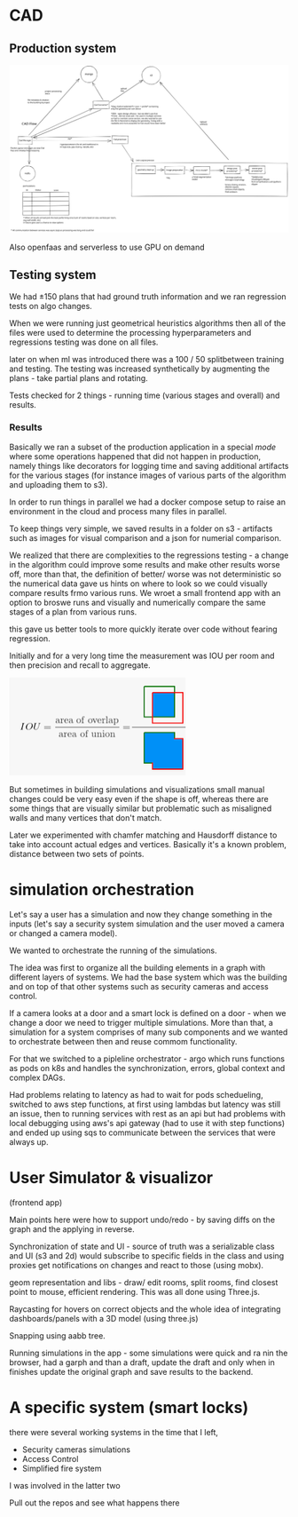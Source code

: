 # CAD

## Production system

![CAD Flow](cad_flow.svg)

Also openfaas and serverless to use GPU on demand

## Testing system

We had ±150 plans that had ground truth information and we ran regression tests on algo changes.

When we were running just geometrical heuristics algorithms then all of the files were used to determine the processing hyperparameters and regressions testing was done on all files.

later on when ml was introduced there was a 100 / 50 splitbetween training and testing. The testing was increased synthetically by augmenting the plans - take partial plans and rotating.

Tests checked for 2 things - running time (various stages and overall) and results.

### Results

Basically we ran a subset of the production application in a special <i>mode</i> where some operations happened that did not happen in production, namely things like decorators for logging time and saving additional artifacts for the various stages (for instance images of various parts of the algorithm and uploading them to s3).

In order to run things in parallel we had a docker compose setup to raise an environment in the cloud and process many files in parallel.

To keep things very simple, we saved results in a folder on s3 - artifacts such as images for visual comparison and a json for numerial comparison.

We realized that there are complexities to the regressions testing - a change in the algorithm could 
improve some results and make other results worse off, more than that, the definition of better/ worse was not deterministic so the numerical data gave us hints on where to look so we could visually compare 
results frmo various runs. We wroet a small frontend app with an option to broswe runs and visually and numerically compare the same stages of a plan from various runs.

this gave us better tools to more quickly iterate over code without fearing regression.

Initially and for a very long time the measurement was IOU per room and then precision and recall to aggregate.

![](2022-02-12-11-37-43.png)

But sometimes in building simulations and visualizations small manual changes could be
very easy even if the shape is off, whereas there are some things that are visually 
similar but problematic such as misaligned walls and many vertices that don't match.

Later we experimented with chamfer matching and Hausdorff distance to take into account actual edges and vertices. Basically it's a known problem, distance between two sets of points. 


# simulation orchestration

Let's say a user has a simulation and now they change something in the inputs (let's say a security system simulation and the user moved a camera or changed a camera model).

We wanted to orchestrate the running of the simulations.

The idea was first to organize all the building elements in a graph with different layers 
of systems. We had the base system which was the building and on top of that other systems
such as security cameras and access control. 

If a camera looks at a door and a smart lock is defined on a door - when we change a door we need to trigger multiple simulations. More than that, a simulation for a system comprises of many sub components and we wanted to orchestrate between then and reuse commom functionality.

For that we switched to a pipleline orchestrator - argo which runs functions as pods on k8s
and handles the synchronization, errors, global context and complex DAGs.

Had problems relating to latency as had to wait for pods schedueling, switched to aws step functions, at first using lambdas but latency was still an issue, then to running services 
with rest as an api but had problems with local debugging using aws's api gateway (had to use it with step functions) and ended up using sqs to communicate between the services
that were always up.


# User Simulator & visualizor
(frontend app)

Main points here were how to support undo/redo - by saving diffs on the graph and the applying in reverse.

Synchronization of state and UI - source of truth was a serializable class and UI (s3 and 2d) would subscribe to specific fields in the class and using proxies get notifications on changes and react to those (using mobx).

geom representation and libs - draw/ edit rooms, split rooms, find closest point to mouse,
efficient rendering. This was all done using Three.js.

Raycasting for hovers on correct objects and the whole idea of integrating dashboards/panels with a 3D model (using three.js)

Snapping using aabb tree. 

Running simulations in the app - some simulations were quick and ra nin the browser, had a garph and than a draft, update the draft and only when in finishes update the original graph and save results to the backend.


# A specific system (smart locks)
there were several working systems in the time that I left, 

- Security cameras simulations
- Access Control
- Simplified fire system 

I was involved in the latter two 

Pull out the repos and see what happens there